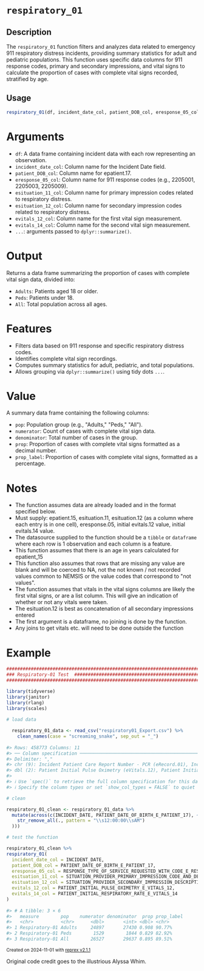 # `respiratory_01`

## Description
The `respiratory_01` function filters and analyzes data related to emergency 911 respiratory distress incidents, providing summary statistics for adult and pediatric populations. This function uses specific data columns for 911 response codes, primary and secondary impressions, and vital signs to calculate the proportion of cases with complete vital signs recorded, stratified by age.

## Usage
```R
respiratory_01(df, incident_date_col, patient_DOB_col, eresponse_05_col, esituation_11_col, esituation_12_col, evitals_12_col, evitals_14_col, ...)
```

# Arguments
* `df`: A data frame containing incident data with each row representing an observation.
* `incident_date_col`: Column name for the Incident Date field.
* `patient_DOB_col`: Column name for epatient.17.
* `eresponse_05_col`: Column name for 911 response codes (e.g., 2205001, 2205003, 2205009).
* `esituation_11_col`: Column name for primary impression codes related to respiratory distress.
* `esituation_12_col`: Column name for secondary impression codes related to respiratory distress.
* `evitals_12_col`: Column name for the first vital sign measurement.
* `evitals_14_col`: Column name for the second vital sign measurement.
* `...`: arguments passed to `dplyr::summarize()`.

# Output
Returns a data frame summarizing the proportion of cases with complete vital sign data, divided into:

* `Adults`: Patients aged 18 or older.
* `Peds`: Patients under 18.
* `All`: Total population across all ages.

# Features
* Filters data based on 911 response and specific respiratory distress codes.
* Identifies complete vital sign recordings.
* Computes summary statistics for adult, pediatric, and total populations.
* Allows grouping via `dplyr::summarize()` using tidy dots `...`.

# Value
A summary data frame containing the following columns:
* `pop`: Population group (e.g., "Adults," "Peds," "All").
* `numerator`: Count of cases with complete vital sign data.
* `denominator`: Total number of cases in the group.
* `prop`: Proportion of cases with complete vital signs formatted as a decimal number.
* `prop_label`: Proportion of cases with complete vital signs, formatted as a percentage.

# Notes
* The function assumes data are already loaded and in the format specified below.
* Must supply: epatient.15, esituation.11, esituation.12 (as a column where each entry is in one cell), eresponse.05, initial evitals.12 value, initial evitals.14 value.
* The datasource supplied to the function should be a `tibble` or `dataframe` where each row is 1 observation and each column is a feature.
* This function assumes that there is an age in years calculated for epatient_15
* This function also assumes that rows that are missing any value are blank and will be coerced to NA, not the not known / not recorded values common to NEMSIS or the value codes that correspond to "not values".
* The function assumes that vitals in the vital signs columns are likely the first vital signs, or are a list column.  This will give an indication of whether or not any vitals were taken.
* The esituation.12 is best as concatenation of all secondary impressions entered
* The first argument is a dataframe, no joining is done by the function.
* Any joins to get vitals etc. will need to be done outside the function

# Example

``` r
################################################################################
### Respiratory-01 Test  #######################################################
################################################################################

library(tidyverse)
library(janitor)
library(rlang)
library(scales)
  
# load data

  respiratory_01_data <- read_csv("respiratory01_Export.csv") %>% 
    clean_names(case = "screaming_snake", sep_out = "_")
    
#> Rows: 458773 Columns: 11
#> ── Column specification ────────────────────────────────────────────────────────
#> Delimiter: ","
#> chr (9): Incident Patient Care Report Number - PCR (eRecord.01), Incident Da...
#> dbl (2): Patient Initial Pulse Oximetry (eVitals.12), Patient Initial Respir...
#> 
#> ℹ Use `spec()` to retrieve the full column specification for this data.
#> ℹ Specify the column types or set `show_col_types = FALSE` to quiet this message.

# clean

respiratory_01_clean <- respiratory_01_data %>%
  mutate(across(c(INCIDENT_DATE, PATIENT_DATE_OF_BIRTH_E_PATIENT_17), ~ mdy(
    str_remove_all(., pattern = "\\s12:00:00\\sAM")
  )))

# test the function

respiratory_01_clean %>% 
respiratory_01(
  incident_date_col = INCIDENT_DATE,
  patient_DOB_col = PATIENT_DATE_OF_BIRTH_E_PATIENT_17,
  eresponse_05_col = RESPONSE_TYPE_OF_SERVICE_REQUESTED_WITH_CODE_E_RESPONSE_05,
  esituation_11_col = SITUATION_PROVIDER_PRIMARY_IMPRESSION_CODE_AND_DESCRIPTION_E_SITUATION_11,
  esituation_12_col = SITUATION_PROVIDER_SECONDARY_IMPRESSION_DESCRIPTION_AND_CODE_LIST_E_SITUATION_12,
  evitals_12_col = PATIENT_INITIAL_PULSE_OXIMETRY_E_VITALS_12,
  evitals_14_col = PATIENT_INITIAL_RESPIRATORY_RATE_E_VITALS_14
)
  
#> # A tibble: 3 × 6
#>   measure        pop    numerator denominator  prop prop_label
#>   <chr>          <chr>      <dbl>       <int> <dbl> <chr>     
#> 1 Respiratory-01 Adults     24897       27430 0.908 90.77%    
#> 2 Respiratory-01 Peds        1529        1844 0.829 82.92%    
#> 3 Respiratory-01 All        26527       29637 0.895 89.51%
```

<sup>Created on 2024-11-01 with [reprex v2.1.1](https://reprex.tidyverse.org)</sup>

Original code credit goes to the illustrious Alyssa Whim.

